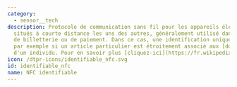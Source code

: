 ```yaml
---
category: 
  - sensor__tech
description: Protocole de communication sans fil pour les appareils électroniques
  situés à courte distance les uns des autres, généralement utilisé dans les systémes
  de billetterie ou de paiement. Dans ce cas, une identification unique est possible,
  par exemple si un article particulier est étroitement associé aux [données personnelles](https://fr.wikipedia.org/wiki/Données_personnelles)
  d'un individu. Pour en savoir plus [cliquez-ici](https://fr.wikipedia.org/wiki/Near-field_communication)
icon: /dtpr-icons/identifiable_nfc.svg
id: identifiable_nfc
name: NFC identifiable
---
```

